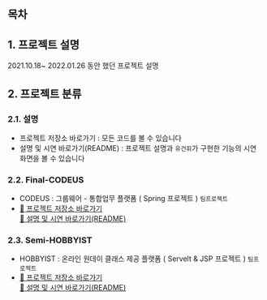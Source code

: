 ## 목차

<!-- - [목차](#목차)
- [1. 프로젝트 설명](#1-프로젝트-설명)
- [2. 프로젝트 분류](#2-프로젝트-분류)
  - [2.1. 설명](#21-설명)
  - [2.3. Final-CODEUS](#22-Final_CODEUS)
  - [2.4. Semi-HOBBYIST](#24-Semi_HOBBYIST) -->

## 1. 프로젝트 설명
2021.10.18~ 2022.01.26 동안 했던 프로젝트 설명

## 2. 프로젝트 분류
### 2.1. 설명
- 프로젝트 저장소 바로가기 : 모든 코드를 볼 수 있습니다
- 설명 및 시연 바로가기(README) : 프로젝트 설명과 `유건휘`가 구현한 기능의 시연 화면을 볼 수 있습니다
### 2.2. Final-CODEUS
-  CODEUS : 그룹웨어 - 통합업무 플랫폼 ( Spring 프로젝트 ) `팀프로젝트` 
-  [🔗 프로젝트 저장소 바로가기](https://github.com/CODEUS-Groupware/CODEUS-Groupware) <br>
   [🔗 설명 및 시연 바로가기(README)](https://github.com/gh-yu/Project/tree/main/Final-CODEUS/README.md)
### 2.3. Semi-HOBBYIST
- HOBBYIST : 온라인 원데이 클래스 제공 플랫폼 ( Servelt & JSP 프로젝트 ) `팀프로젝트` 
-  [🔗 프로젝트 저장소 바로가기](https://github.com/gh-yu/HOBBYIST) <br>
   [🔗 설명 및 시연 바로가기(README)](https://github.com/gh-yu/Project/tree/main/Semi-HOBBYIST/README.md)
